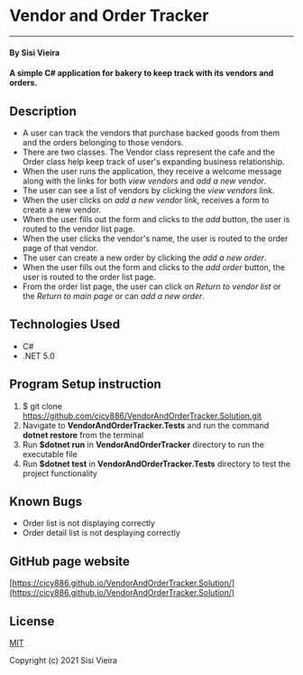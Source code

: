 # Vendor and Order Tracker
___________
#### By Sisi Vieira
#### A simple C# application for bakery to keep track with its vendors and orders.

## Description
* A user can track the vendors that purchase backed goods from them and the orders belonging to those vendors.
* There are two classes. The Vendor class represent the cafe and the Order class help keep track of user's expanding business relationship.
* When the user runs the application, they receive a welcome message along with the links for both *view vendors* and *add a new vendor*.
* The user can see a list of vendors by clicking the *view vendors* link.
* When the user clicks on *add a new vendor* link, receives a form to create a new vendor.
* When the user fills out the form and clicks to the *add* button, the user is routed to the vendor list page.
* When the user clicks the vendor's name, the user is routed to the order page of that vendor.
* The user can create a new order by clicking the *add a new order*.
* When the user fills out the form and clicks to the *add order* button, the user is routed to the order list page.
* From the order list page, the user can click on *Return to vendor list* or the *Return to main page* or can *add a new order*.


## Technologies Used
* C#
* .NET 5.0

## Program Setup instruction
1. $ git clone https://github.com/cicy886/VendorAndOrderTracker.Solution.git
2. Navigate to **VendorAndOrderTracker.Tests** and run the command **dotnet restore** from the terminal
3. Run **$dotnet run** in **VendorAndOrderTracker** directory to run the executable file
4. Run **$dotnet test** in **VendorAndOrderTracker.Tests** directory to test the project functionality

## Known Bugs
* Order list is not displaying correctly
* Order detail list is not desplaying correctly

## GitHub page website
[https://cicy886.github.io/VendorAndOrderTracker.Solution/](https://cicy886.github.io/VendorAndOrderTracker.Solution/)
## License
[MIT](https://opensource.org/licenses/MIT)

Copyright (c) 2021 Sisi Vieira